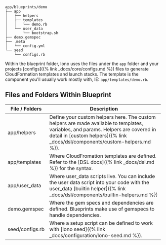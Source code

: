     app/blueprints/demo
    ├── app
    │   ├── helpers
    │   ├── templates
    │   │   └── demo.rb
    │   └── user_data
    │       └── bootstrap.sh
    ├── demo.gemspec
    ├── .meta
    │   └── config.yml
    └── seed
        └── configs.rb

Within the blueprint folder, lono uses the files under the `app` folder and your projects [configs]({% link _docs/core/configs.md %}) files to generate CloudFormation templates and launch stacks.  The template is the component you'll usually work mostly with, IE: `app/templates/demo.rb`.

## Files and Folders Within Blueprint

File / Folders  | Description
------------- | -------------
app/helpers | Define your custom helpers here. The custom helpers are made available to templates, variables, and params. Helpers are covered in detail in [custom helpers]({% link _docs/dsl/components/custom-helpers.md %}).
app/templates | Where CloudFromation templates are defined.  Refer to the [DSL docs]({% link _docs/dsl.md %}) for the syntax.
app/user_data | Where user_data scripts live. You can include the user data script into your code with the user_data [builtin helper]({% link _docs/dsl/components/builtin-helpers.md %})
demo.gemspec | Where the gem specs and dependencies are defined.  Blueprints make use of gemspecs to handle dependencies.
seed/configs.rb | Where a setup script can be defined to work with [lono seed]({% link _docs/configuration/lono-seed.md %}).

